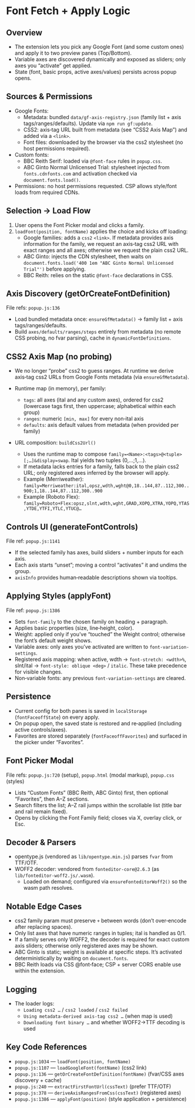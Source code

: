 Font Fetch + Apply Logic
========================

Overview
--------
- The extension lets you pick any Google Font (and some custom ones) and apply it to two preview panes (Top/Bottom).
- Variable axes are discovered dynamically and exposed as sliders; only axes you “activate” get applied.
- State (font, basic props, active axes/values) persists across popup opens.

Sources & Permissions
---------------------
- Google Fonts:
  - Metadata: bundled `data/gf-axis-registry.json` (family list + axis tags/ranges/defaults). Update via `npm run gf:update`.
  - CSS2: axis‑tag URL built from metadata (see “CSS2 Axis Map”) and added via a `<link>`.
  - Font files: downloaded by the browser via the css2 stylesheet (no host permissions required).
- Custom fonts:
  - BBC Reith Serif: loaded via `@font-face` rules in `popup.css`.
  - ABC Ginto Normal Unlicensed Trial: stylesheet injected from `fonts.cdnfonts.com` and activation checked via `document.fonts.load()`.
- Permissions: no host permissions requested. CSP allows style/font loads from required CDNs.

Selection → Load Flow
---------------------
1) User opens the Font Picker modal and clicks a family.
2) `loadFont(position, fontName)` applies the choice and kicks off loading:
   - Google families: adds a `css2` `<link>`. If metadata provides axis information for the family, we request an axis‑tag css2 URL with exact ranges and all axes; otherwise we request the plain css2 URL.
   - ABC Ginto: injects the CDN stylesheet, then waits on `document.fonts.load('400 1em "ABC Ginto Normal Unlicensed Trial"')` before applying.
   - BBC Reith: relies on the static `@font-face` declarations in CSS.

Axis Discovery (getOrCreateFontDefinition)
-----------------------------------------
File refs: `popup.js:136`
- Load bundled metadata once: `ensureGfMetadata()` → family list + axis tags/ranges/defaults.
- Build `axes/defaults/ranges/steps` entirely from metadata (no remote CSS probing, no fvar parsing), cache in `dynamicFontDefinitions`.

CSS2 Axis Map (no probing)
--------------------------
- We no longer “probe” css2 to guess ranges. At runtime we derive axis‑tag css2 URLs from Google Fonts metadata (via `ensureGfMetadata`).
- Runtime map (in memory), per family:
  - `tags`: all axes (ital and any custom axes), ordered for css2 (lowercase tags first, then uppercase; alphabetical within each group)
  - `ranges`: numeric `[min, max]` for every non‑ital axis
  - `defaults`: axis default values from metadata (when provided per family)

- URL composition: `buildCss2Url()`
  - Uses the runtime map to compose `family=<Name>:<tags>@<tuple>[;…]&display=swap`. Ital yields two tuples (0,…;1,…).
  - If metadata lacks entries for a family, falls back to the plain css2 URL; only registered axes inferred by the browser will apply.
  - Example (Merriweather): `family=Merriweather:ital,opsz,wdth,wght@0,18..144,87..112,300..900;1,18..144,87..112,300..900`
  - Example (Roboto Flex): `family=Roboto+Flex:opsz,slnt,wdth,wght,GRAD,XOPQ,XTRA,YOPQ,YTAS,YTDE,YTFI,YTLC,YTUC@…`

Controls UI (generateFontControls)
----------------------------------
File ref: `popup.js:1141`
- If the selected family has axes, build sliders + number inputs for each axis.
- Each axis starts “unset”; moving a control “activates” it and undims the group.
- `axisInfo` provides human‑readable descriptions shown via tooltips.

Applying Styles (applyFont)
---------------------------
File ref: `popup.js:1386`
- Sets `font-family` to the chosen family on heading + paragraph.
- Applies basic properties (size, line‑height, color).
- Weight: applied only if you’ve “touched” the Weight control; otherwise the font’s default weight shows.
- Variable axes: only axes you’ve activated are written to `font-variation-settings`.
- Registered axis mapping: when active, wdth → `font-stretch: <wdth>%`, slnt/ital → `font-style: oblique <deg>` / `italic`. These take precedence for visible changes.
- Non‑variable fonts: any previous `font-variation-settings` are cleared.

Persistence
-----------
- Current config for both panes is saved in `localStorage` (`fontFaceoffState`) on every apply.
- On popup open, the saved state is restored and re‑applied (including active controls/axes).
- Favorites are stored separately (`fontFaceoffFavorites`) and surfaced in the picker under “Favorites”.

Font Picker Modal
-----------------
File refs: `popup.js:720` (setup), `popup.html` (modal markup), `popup.css` (styles)
- Lists “Custom Fonts” (BBC Reith, ABC Ginto) first, then optional “Favorites”, then A–Z sections.
- Search filters the list; A–Z rail jumps within the scrollable list (title bar and rail remain fixed).
- Opens by clicking the Font Family field; closes via X, overlay click, or Esc.

Decoder & Parsers
-----------------
- opentype.js (vendored as `lib/opentype.min.js`) parses `fvar` from TTF/OTF.
- WOFF2 decoder: vendored from `fonteditor-core@2.6.3` (as `lib/fonteditor-woff2.js/.wasm`).
  - Loaded on demand; configured via `ensureFonteditorWoff2()` so the wasm path resolves.

Notable Edge Cases
------------------
- css2 family param must preserve `+` between words (don’t over‑encode after replacing spaces).
- Only list axes that have numeric ranges in tuples; ital is handled as 0/1.
- If a family serves only WOFF2, the decoder is required for exact custom axis sliders; otherwise only registered axes may be shown.
- ABC Ginto is static; weight is available at specific steps. It’s activated deterministically by waiting on `document.fonts`.
- BBC Reith loads via CSS @font‑face; CSP + server CORS enable use within the extension.

Logging
-------
- The loader logs:
  - `Loading css2 …` / `css2 loaded` / `css2 failed`
  - `Using metadata-derived axis-tag css2 …` (when map is used)
  - `Downloading font binary …` and whether WOFF2→TTF decoding is used

Key Code References
-------------------
- `popup.js:1034` — `loadFont(position, fontName)`
- `popup.js:1107` — `loadGoogleFont(fontName)` (css2 link)
- `popup.js:136` — `getOrCreateFontDefinition(fontName)` (fvar/CSS axes discovery + cache)
- `popup.js:240` — `extractFirstFontUrl(cssText)` (prefer TTF/OTF)
- `popup.js:378` — `deriveAxisRangesFromCss(cssText)` (registered axes)
- `popup.js:1386` — `applyFont(position)` (style application + persistence)
